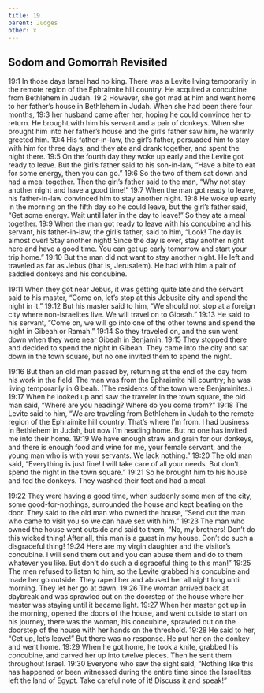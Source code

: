 ```yaml
---
title: 19
parent: Judges
other: x
---
```



## Sodom and Gomorrah Revisited

<a name="19:1">19:1</a> In those days Israel had no king. There was a Levite living temporarily in the remote region of the Ephraimite hill country. He acquired a concubine from Bethlehem in Judah. <a name="19:2">19:2</a> However, she got mad at him and went home to her father’s house in Bethlehem in Judah. When she had been there four months, <a name="19:3">19:3</a> her husband came after her, hoping he could convince her to return. He brought with him his servant and a pair of donkeys. When she brought him into her father’s house and the girl’s father saw him, he warmly greeted him. <a name="19:4">19:4</a> His father-in-law, the girl’s father, persuaded him to stay with him for three days, and they ate and drank together, and spent the night there. <a name="19:5">19:5</a> On the fourth day they woke up early and the Levite got ready to leave. But the girl’s father said to his son-in-law, “Have a bite to eat for some energy, then you can go.” <a name="19:6">19:6</a> So the two of them sat down and had a meal together. Then the girl’s father said to the man, “Why not stay another night and have a good time!” <a name="19:7">19:7</a> When the man got ready to leave, his father-in-law convinced him to stay another night. <a name="19:8">19:8</a> He woke up early in the morning on the fifth day so he could leave, but the girl’s father said, “Get some energy. Wait until later in the day to leave!” So they ate a meal together. <a name="19:9">19:9</a> When the man got ready to leave with his concubine and his servant, his father-in-law, the girl’s father, said to him, “Look! The day is almost over! Stay another night! Since the day is over, stay another night here and have a good time. You can get up early tomorrow and start your trip home.” <a name="19:10">19:10</a> But the man did not want to stay another night. He left and traveled as far as Jebus (that is, Jerusalem). He had with him a pair of saddled donkeys and his concubine.

<a name="19:11">19:11</a> When they got near Jebus, it was getting quite late and the servant said to his master, “Come on, let’s stop at this Jebusite city and spend the night in it.” <a name="19:12">19:12</a> But his master said to him, “We should not stop at a foreign city where non-Israelites live. We will travel on to Gibeah.” <a name="19:13">19:13</a> He said to his servant, “Come on, we will go into one of the other towns and spend the night in Gibeah or Ramah.” <a name="19:14">19:14</a> So they traveled on, and the sun went down when they were near Gibeah in Benjamin. <a name="19:15">19:15</a> They stopped there and decided to spend the night in Gibeah. They came into the city and sat down in the town square, but no one invited them to spend the night.

<a name="19:16">19:16</a> But then an old man passed by, returning at the end of the day from his work in the field. The man was from the Ephraimite hill country; he was living temporarily in Gibeah. (The residents of the town were Benjaminites.) <a name="19:17">19:17</a> When he looked up and saw the traveler in the town square, the old man said, “Where are you heading? Where do you come from?” <a name="19:18">19:18</a> The Levite said to him, “We are traveling from Bethlehem in Judah to the remote region of the Ephraimite hill country. That’s where I’m from. I had business in Bethlehem in Judah, but now I’m heading home. But no one has invited me into their home. <a name="19:19">19:19</a> We have enough straw and grain for our donkeys, and there is enough food and wine for me, your female servant, and the young man who is with your servants. We lack nothing.” <a name="19:20">19:20</a> The old man said, “Everything is just fine! I will take care of all your needs. But don’t spend the night in the town square.” <a name="19:21">19:21</a> So he brought him to his house and fed the donkeys. They washed their feet and had a meal.

<a name="19:22">19:22</a> They were having a good time, when suddenly some men of the city, some good-for-nothings, surrounded the house and kept beating on the door. They said to the old man who owned the house, “Send out the man who came to visit you so we can have sex with him.” <a name="19:23">19:23</a> The man who owned the house went outside and said to them, “No, my brothers! Don’t do this wicked thing! After all, this man is a guest in my house. Don’t do such a disgraceful thing! <a name="19:24">19:24</a> Here are my virgin daughter and the visitor’s concubine. I will send them out and you can abuse them and do to them whatever you like. But don’t do such a disgraceful thing to this man!” <a name="19:25">19:25</a> The men refused to listen to him, so the Levite grabbed his concubine and made her go outside. They raped her and abused her all night long until morning. They let her go at dawn. <a name="19:26">19:26</a> The woman arrived back at daybreak and was sprawled out on the doorstep of the house where her master was staying until it became light. <a name="19:27">19:27</a> When her master got up in the morning, opened the doors of the house, and went outside to start on his journey, there was the woman, his concubine, sprawled out on the doorstep of the house with her hands on the threshold. <a name="19:28">19:28</a> He said to her, “Get up, let’s leave!” But there was no response. He put her on the donkey and went home. <a name="19:29">19:29</a> When he got home, he took a knife, grabbed his concubine, and carved her up into twelve pieces. Then he sent them throughout Israel. <a name="19:30">19:30</a> Everyone who saw the sight said, “Nothing like this has happened or been witnessed during the entire time since the Israelites left the land of Egypt. Take careful note of it! Discuss it and speak!”